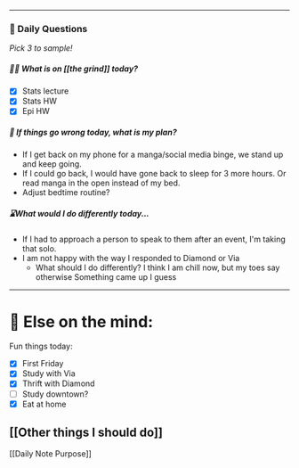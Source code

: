 
---
###  📅 Daily Questions 
*Pick 3 to sample!*

##### 🤾‍♀️ What is on [[the grind]] today?
 - [x]  Stats lecture
 - [x] Stats HW
 - [x] Epi HW
##### 💭 If things go wrong today, what is my plan?
- If I get back on my phone for a manga/social media binge, we stand up and keep going.
- If I could go back, I would have gone back to sleep for 3 more hours. Or read manga in the open instead of my bed.
- Adjust bedtime routine?
##### ⌛What would I do differently today...
- If I had to approach a person to speak to them after an event, I'm taking that solo.
- I am not happy with the way I responded to Diamond or Via
	- What should I do differently?
		  I think I am chill now, but my toes say otherwise
		  Something came up I guess
---
# 📝 Else on the mind:
Fun things today:
- [x] First Friday
- [x] Study with Via
- [x] Thrift with Diamond
- [ ] Study downtown?
- [x] Eat at home

[[Other things I should do]]
---

[[Daily Note Purpose]]